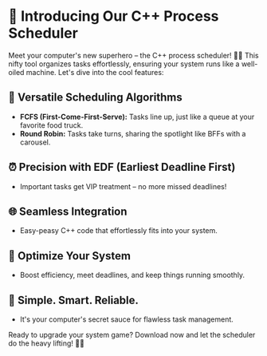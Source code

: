 # 🚀 Introducing Our C++ Process Scheduler

Meet your computer's new superhero – the C++ process scheduler! 🦸‍♂️ This nifty tool organizes tasks effortlessly, ensuring your system runs like a well-oiled machine. Let's dive into the cool features:

## 🔄 Versatile Scheduling Algorithms
- **FCFS (First-Come-First-Serve):** Tasks line up, just like a queue at your favorite food truck.
- **Round Robin:** Tasks take turns, sharing the spotlight like BFFs with a carousel.

## ⏰ Precision with EDF (Earliest Deadline First)
- Important tasks get VIP treatment – no more missed deadlines!

## 🌐 Seamless Integration
- Easy-peasy C++ code that effortlessly fits into your system.

## 🎯 Optimize Your System
- Boost efficiency, meet deadlines, and keep things running smoothly.

## 🌈 Simple. Smart. Reliable.
- It's your computer's secret sauce for flawless task management.

Ready to upgrade your system game? Download now and let the scheduler do the heavy lifting! 🚀✨
